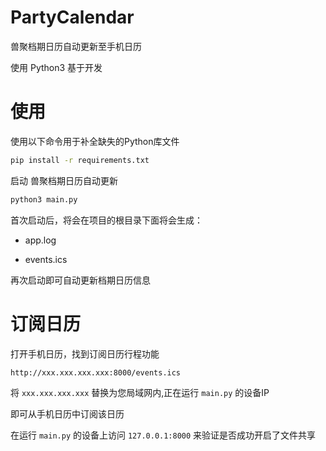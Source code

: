 # PartyCalendar

兽聚档期日历自动更新至手机日历

使用 Python3 基于开发

# 使用

使用以下命令用于补全缺失的Python库文件

```sh
pip install -r requirements.txt
```

启动 兽聚档期日历自动更新

```sh
python3 main.py
```

首次启动后，将会在项目的根目录下面将会生成：

* app.log

- events.ics

再次启动即可自动更新档期日历信息

# 订阅日历

打开手机日历，找到订阅日历行程功能

```text
http://xxx.xxx.xxx.xxx:8000/events.ics
```

将 `xxx.xxx.xxx.xxx` 替换为您局域网内,正在运行 `main.py` 的设备IP

即可从手机日历中订阅该日历

在运行 `main.py` 的设备上访问 `127.0.0.1:8000` 来验证是否成功开启了文件共享
